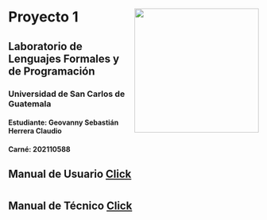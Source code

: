 # <img align="right"  src="https://user-images.githubusercontent.com/98846377/228122192-39550552-e166-4bad-9f63-597087b091b6.png" width="250px"/> Proyecto 1        



## Laboratorio de Lenguajes Formales y de Programación
### Universidad de San Carlos de Guatemala
#### Estudiante: Geovanny Sebastián Herrera Claudio
#### Carné: 202110588

## Manual de Usuario [Click](https://github.com/SebastianHerrera/-LFP-Proyecto1_202110588/blob/main/manuals/ManualDeUsuario.pdf)
#
## Manual de Técnico [Click](https://github.com/SebastianHerrera/-LFP-Proyecto1_202110588/blob/main/manuals/ManualTecnico.pdf)

